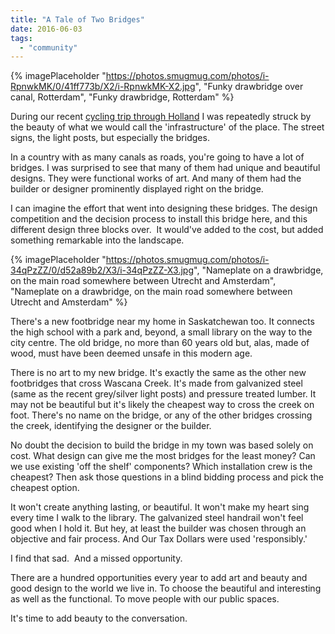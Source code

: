 ```yaml
---
title: "A Tale of Two Bridges"
date: 2016-06-03
tags:
  - "community"
---
```


{% imagePlaceholder "https://photos.smugmug.com/photos/i-RpnwkMK/0/41ff773b/X2/i-RpnwkMK-X2.jpg", "Funky drawbridge over canal, Rotterdam", "Funky drawbridge, Rotterdam" %}

During our recent [cycling trip through Holland](../holland/) I was repeatedly struck by the beauty of what we would call the 'infrastructure' of the place. The street signs, the light posts, but especially the bridges.

In a country with as many canals as roads, you're going to have a lot of bridges. I was surprised to see that many of them had unique and beautiful designs. They were functional works of art. And many of them had the builder or designer prominently displayed right on the bridge.

I can imagine the effort that went into designing these bridges. The design competition and the decision process to install this bridge here, and this different design three blocks over.  It would've added to the cost, but added something remarkable into the landscape.

{% imagePlaceholder "https://photos.smugmug.com/photos/i-34qPzZZ/0/d52a89b2/X3/i-34qPzZZ-X3.jpg", "Nameplate on a drawbridge, on the main road somewhere between Utrecht and Amsterdam", "Nameplate on a drawbridge, on the main road somewhere between Utrecht and Amsterdam" %}


There's a new footbridge near my home in Saskatchewan too. It connects the high school with a park and, beyond, a small library on the way to the city centre. The old bridge, no more than 60 years old but, alas, made of wood, must have been deemed unsafe in this modern age.

There is no art to my new bridge. It's exactly the same as the other new footbridges that cross Wascana Creek. It's made from galvanized steel (same as the recent grey/silver light posts) and pressure treated lumber. It may not be beautiful but it's likely the cheapest way to cross the creek on foot. There's no name on the bridge, or any of the other bridges crossing the creek, identifying the designer or the builder.

No doubt the decision to build the bridge in my town was based solely on cost. What design can give me the most bridges for the least money? Can we use existing 'off the shelf' components? Which installation crew is the cheapest? Then ask those questions in a blind bidding process and pick the cheapest option.

It won't create anything lasting, or beautiful. It won't make my heart sing every time I walk to the library. The galvanized steel handrail won't feel good when I hold it. But hey, at least the builder was chosen through an objective and fair process. And Our Tax Dollars were used 'responsibly.'

I find that sad.  And a missed opportunity.

There are a hundred opportunities every year to add art and beauty and good design to the world we live in. To choose the beautiful and interesting as well as the functional. To move people with our public spaces.

It's time to add beauty to the conversation.
